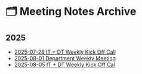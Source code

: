 # 🗂️ Meeting Notes Archive

## 2025
- [2025-07-28 IT + DT Weekly Kick Off Call](2025/07-28-weekly-kick-off-call.md)
- [2025-08-01 Department Weekly Meeting](2025/08-01-department-weekly-meeting.md)
- [2025-08-05 IT + DT Weekly Kick Off Cal](2025/08-05-weekly-kick-off-call.md)
